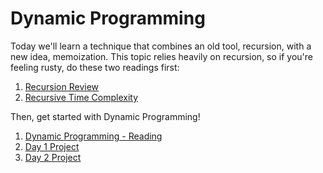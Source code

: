 # Dynamic Programming

Today we'll learn a technique that combines an old tool, recursion, with a new idea, memoization. This topic relies heavily on recursion, so if you're feeling rusty, do these two readings first: 

1. [Recursion Review](./recursion.md)
2. [Recursive Time Complexity](./recursive_time_complexity.md)

Then, get started with Dynamic Programming!

1. [Dynamic Programming - Reading](./dynamic_programming_1.md)
2. [Day 1 Project](./dynamic_programming_2.md)
3. [Day 2 Project](./dynamic_programming_3.md)

